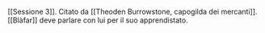 [[Sessione 3]]. Citato da [[Theoden Burrowstone, capogilda dei mercanti]].
[[Blàfar]] deve parlare con lui per il suo apprendistato.